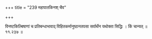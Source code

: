 +++
title = "239 महापातकिनश् चैव"

+++

विनष्टकिल्बिषाणां च प्रतिबन्धाभावाद् विहितकर्मानुष्ठानतपसा सर्वार्थेन यथोक्ता सिद्धिः । किं चान्यत् ॥ ११.२३७ ॥